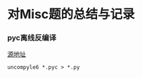 # 对Misc题的总结与记录 #


### pyc离线反编译 ###

[源地址](https://github.com/rocky/python-uncompyle6/)

`uncompyle6 *.pyc > *.py`
